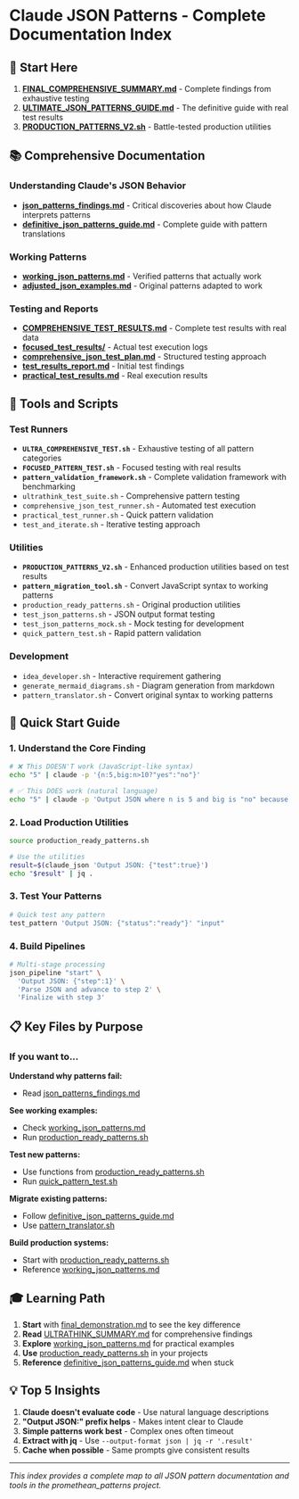 # Claude JSON Patterns - Complete Documentation Index

## 🎯 Start Here

1. **[FINAL_COMPREHENSIVE_SUMMARY.md](FINAL_COMPREHENSIVE_SUMMARY.md)** - Complete findings from exhaustive testing
2. **[ULTIMATE_JSON_PATTERNS_GUIDE.md](ULTIMATE_JSON_PATTERNS_GUIDE.md)** - The definitive guide with real test results
3. **[PRODUCTION_PATTERNS_V2.sh](PRODUCTION_PATTERNS_V2.sh)** - Battle-tested production utilities

## 📚 Comprehensive Documentation

### Understanding Claude's JSON Behavior
- **[json_patterns_findings.md](json_patterns_findings.md)** - Critical discoveries about how Claude interprets patterns
- **[definitive_json_patterns_guide.md](definitive_json_patterns_guide.md)** - Complete guide with pattern translations

### Working Patterns
- **[working_json_patterns.md](working_json_patterns.md)** - Verified patterns that actually work
- **[adjusted_json_examples.md](adjusted_json_examples.md)** - Original patterns adapted to work

### Testing and Reports
- **[COMPREHENSIVE_TEST_RESULTS.md](COMPREHENSIVE_TEST_RESULTS.md)** - Complete test results with real data
- **[focused_test_results/](focused_test_results/)** - Actual test execution logs
- **[comprehensive_json_test_plan.md](comprehensive_json_test_plan.md)** - Structured testing approach
- **[test_results_report.md](test_results_report.md)** - Initial test findings
- **[practical_test_results.md](practical_test_results.md)** - Real execution results

## 🔧 Tools and Scripts

### Test Runners
- **`ULTRA_COMPREHENSIVE_TEST.sh`** - Exhaustive testing of all pattern categories
- **`FOCUSED_PATTERN_TEST.sh`** - Focused testing with real results
- **`pattern_validation_framework.sh`** - Complete validation framework with benchmarking
- `ultrathink_test_suite.sh` - Comprehensive pattern testing
- `comprehensive_json_test_runner.sh` - Automated test execution
- `practical_test_runner.sh` - Quick pattern validation
- `test_and_iterate.sh` - Iterative testing approach

### Utilities
- **`PRODUCTION_PATTERNS_V2.sh`** - Enhanced production utilities based on test results
- **`pattern_migration_tool.sh`** - Convert JavaScript syntax to working patterns
- `production_ready_patterns.sh` - Original production utilities
- `test_json_patterns.sh` - JSON output format testing
- `test_json_patterns_mock.sh` - Mock testing for development
- `quick_pattern_test.sh` - Rapid pattern validation

### Development
- `idea_developer.sh` - Interactive requirement gathering
- `generate_mermaid_diagrams.sh` - Diagram generation from markdown
- `pattern_translator.sh` - Convert original syntax to working patterns

## 🚀 Quick Start Guide

### 1. Understand the Core Finding
```bash
# ❌ This DOESN'T work (JavaScript-like syntax)
echo "5" | claude -p '{n:5,big:n>10?"yes":"no"}'

# ✅ This DOES work (natural language)
echo "5" | claude -p 'Output JSON where n is 5 and big is "no" because 5<10'
```

### 2. Load Production Utilities
```bash
source production_ready_patterns.sh

# Use the utilities
result=$(claude_json 'Output JSON: {"test":true}')
echo "$result" | jq .
```

### 3. Test Your Patterns
```bash
# Quick test any pattern
test_pattern 'Output JSON: {"status":"ready"}' "input"
```

### 4. Build Pipelines
```bash
# Multi-stage processing
json_pipeline "start" \
  'Output JSON: {"step":1}' \
  'Parse JSON and advance to step 2' \
  'Finalize with step 3'
```

## 📋 Key Files by Purpose

### If you want to...

**Understand why patterns fail:**
- Read [json_patterns_findings.md](json_patterns_findings.md)

**See working examples:**
- Check [working_json_patterns.md](working_json_patterns.md)
- Run [production_ready_patterns.sh](production_ready_patterns.sh)

**Test new patterns:**
- Use functions from [production_ready_patterns.sh](production_ready_patterns.sh)
- Run [quick_pattern_test.sh](quick_pattern_test.sh)

**Migrate existing patterns:**
- Follow [definitive_json_patterns_guide.md](definitive_json_patterns_guide.md)
- Use [pattern_translator.sh](pattern_translator.sh)

**Build production systems:**
- Start with [production_ready_patterns.sh](production_ready_patterns.sh)
- Reference [working_json_patterns.md](working_json_patterns.md)

## 🎓 Learning Path

1. **Start** with [final_demonstration.md](final_demonstration.md) to see the key difference
2. **Read** [ULTRATHINK_SUMMARY.md](ULTRATHINK_SUMMARY.md) for comprehensive findings  
3. **Explore** [working_json_patterns.md](working_json_patterns.md) for practical examples
4. **Use** [production_ready_patterns.sh](production_ready_patterns.sh) in your projects
5. **Reference** [definitive_json_patterns_guide.md](definitive_json_patterns_guide.md) when stuck

## 💡 Top 5 Insights

1. **Claude doesn't evaluate code** - Use natural language descriptions
2. **"Output JSON:" prefix helps** - Makes intent clear to Claude
3. **Simple patterns work best** - Complex ones often timeout
4. **Extract with jq** - Use `--output-format json | jq -r '.result'`
5. **Cache when possible** - Same prompts give consistent results

---

*This index provides a complete map to all JSON pattern documentation and tools in the promethean_patterns project.*